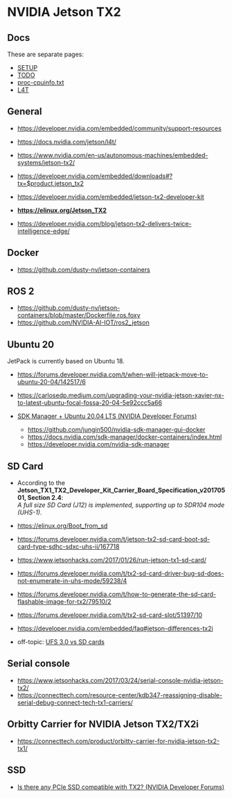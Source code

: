 # NVIDIA Jetson TX2


## Docs

These are separate pages:
* [SETUP](./SETUP.md)
* [TODO](./TODO.md)
* [proc-cpuinfo.txt](./proc-cpuinfo.txt)
* [L4T](./L4T.md)


## General

* https://developer.nvidia.com/embedded/community/support-resources
* https://docs.nvidia.com/jetson/l4t/

* https://www.nvidia.com/en-us/autonomous-machines/embedded-systems/jetson-tx2/
* https://developer.nvidia.com/embedded/downloads#?tx=$product,jetson_tx2



* https://developer.nvidia.com/embedded/jetson-tx2-developer-kit
* **https://elinux.org/Jetson_TX2**
* https://developer.nvidia.com/blog/jetson-tx2-delivers-twice-intelligence-edge/


## Docker

* https://github.com/dusty-nv/jetson-containers


## ROS 2

* https://github.com/dusty-nv/jetson-containers/blob/master/Dockerfile.ros.foxy
* https://github.com/NVIDIA-AI-IOT/ros2_jetson


## Ubuntu 20

JetPack is currently based on Ubuntu 18.
* https://forums.developer.nvidia.com/t/when-will-jetpack-move-to-ubuntu-20-04/142517/6
* https://carlosedp.medium.com/upgrading-your-nvidia-jetson-xavier-nx-to-latest-ubuntu-focal-fossa-20-04-5e92ccc5a66



* [SDK Manager + Ubuntu 20.04 LTS (NVIDIA Developer Forums)](https://forums.developer.nvidia.com/t/sdk-manager-ubuntu-20-04-lts/125711)
	* https://github.com/jungin500/nvidia-sdk-manager-gui-docker
	* https://docs.nvidia.com/sdk-manager/docker-containers/index.html
	* https://developer.nvidia.com/nvidia-sdk-manager


## SD Card

* According to the **Jetson_TX1_TX2_Developer_Kit_Carrier_Board_Specification_v20170501, Section 2.4**:  
  _A full size SD Card (J12) is implemented, supporting up to SDR104 mode (UHS-1)._



* https://elinux.org/Boot_from_sd
* https://forums.developer.nvidia.com/t/jetson-tx2-sd-card-boot-sd-card-type-sdhc-sdxc-uhs-ii/167718
* https://www.jetsonhacks.com/2017/01/26/run-jetson-tx1-sd-card/
* https://forums.developer.nvidia.com/t/tx2-sd-card-driver-bug-sd-does-not-enumerate-in-uhs-mode/59238/4
* https://forums.developer.nvidia.com/t/how-to-generate-the-sd-card-flashable-image-for-tx2/79510/2
* https://forums.developer.nvidia.com/t/tx2-sd-card-slot/51397/10
* https://developer.nvidia.com/embedded/faq#jetson-differences-tx2i



* off-topic: [UFS 3.0 vs SD cards](https://fossbytes.com/ufs-3-0-features-comparison-microsd/)


## Serial console

* https://www.jetsonhacks.com/2017/03/24/serial-console-nvidia-jetson-tx2/
* https://connecttech.com/resource-center/kdb347-reassigning-disable-serial-debug-connect-tech-tx1-carriers/


## Orbitty Carrier for NVIDIA Jetson TX2/TX2i

* https://connecttech.com/product/orbitty-carrier-for-nvidia-jetson-tx2-tx1/


## SSD

* [Is there any PCIe SSD compatible with TX2? (NVIDIA Developer Forums)](https://forums.developer.nvidia.com/t/is-there-any-pcie-ssd-compatible-with-tx2/50004/2)
